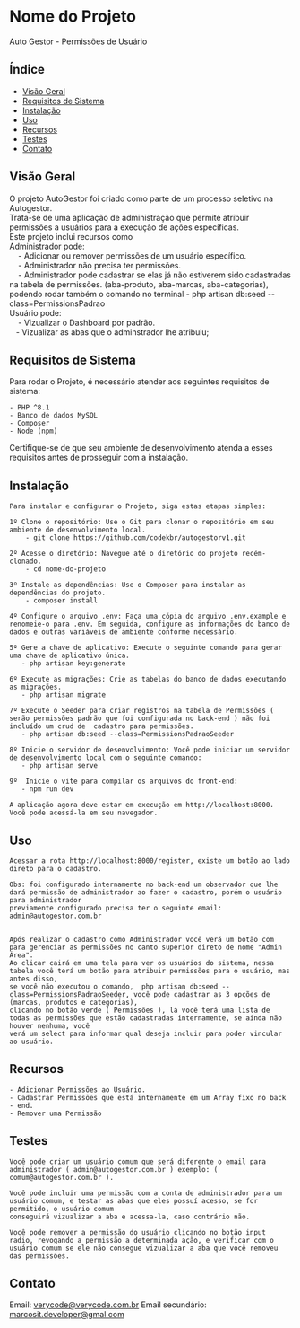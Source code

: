 # Nome do Projeto

Auto Gestor - Permissões de Usuário

## Índice

- [Visão Geral](#visão-geral)
- [Requisitos de Sistema](#requisitos-de-sistema)
- [Instalação](#instalação)
- [Uso](#uso)
- [Recursos](#recursos)
- [Testes](#testes)
- [Contato](#contato)

## Visão Geral

O projeto AutoGestor foi criado como parte de um processo seletivo na Autogestor.<br />
Trata-se de uma aplicação de administração que permite atribuir permissões a usuários para a execução de ações específicas.
<br />
Este projeto inclui recursos como  <br />
    Administrador pode: <br />
        &nbsp;&nbsp;&nbsp;      - Adicionar ou remover permissões de um usuário específico. <br />
            &nbsp;&nbsp;&nbsp;  - Administrador não precisa ter permissões. <br />
             &nbsp;&nbsp;&nbsp; - Administrador pode cadastrar se elas já não estiverem sido cadastradas na tabela de permissões. (aba-produto, aba-marcas, aba-categorias), podendo rodar também o comando no terminal  -  php artisan db:seed --class=PermissionsPadrao
   <br />
    Usuário pode: <br />
             &nbsp;&nbsp;&nbsp; - Vizualizar o Dashboard por padrão. <br />
              &nbsp;&nbsp;&nbsp;- Vizualizar as abas que o adminstrador lhe atribuiu; <br />

## Requisitos de Sistema

Para rodar o Projeto, é necessário atender aos seguintes requisitos de sistema:

    - PHP ^8.1 
    - Banco de dados MySQL
    - Composer 
    - Node (npm)
    
Certifique-se de que seu ambiente de desenvolvimento atenda a esses requisitos antes de prosseguir com a instalação.

## Instalação

    Para instalar e configurar o Projeto, siga estas etapas simples:

    1º Clone o repositório: Use o Git para clonar o repositório em seu ambiente de desenvolvimento local.
        - git clone https://github.com/codekbr/autogestorv1.git

    2º Acesse o diretório: Navegue até o diretório do projeto recém-clonado.
        - cd nome-do-projeto

    3º Instale as dependências: Use o Composer para instalar as dependências do projeto.
        - composer install

    4º Configure o arquivo .env: Faça uma cópia do arquivo .env.example e renomeie-o para .env. Em seguida, configure as informações do banco de dados e outras variáveis de ambiente conforme necessário.

    5º Gere a chave de aplicativo: Execute o seguinte comando para gerar uma chave de aplicativo única.
       - php artisan key:generate

    6º Execute as migrações: Crie as tabelas do banco de dados executando as migrações.
       - php artisan migrate

    7º Execute o Seeder para criar registros na tabela de Permissões ( serão permissões padrão que foi configurada no back-end ) não foi incluído um crud de  cadastro para permissões.
       - php artisan db:seed --class=PermissionsPadraoSeeder

    8º Inicie o servidor de desenvolvimento: Você pode iniciar um servidor de desenvolvimento local com o seguinte comando:
       - php artisan serve

    9º  Inicie o vite para compilar os arquivos do front-end:
       - npm run dev

    A aplicação agora deve estar em execução em http://localhost:8000. Você pode acessá-la em seu navegador.

## Uso
    Acessar a rota http://localhost:8000/register, existe um botão ao lado direto para o cadastro.

    Obs: foi configurado internamente no back-end um observador que lhe dará permissão de administrador ao fazer o cadastro, porém o usuário para administrador
    previamente configurado precisa ter o seguinte email: admin@autogestor.com.br


    Após realizar o cadastro como Administrador você verá um botão com para gerenciar as permissões no canto superior direto de nome "Admin Área".
    Ao clicar cairá em uma tela para ver os usuários do sistema, nessa tabela você terá um botão para atribuir permissões para o usuário, mas antes disso,
    se você não executou o comando,  php artisan db:seed --class=PermissionsPadraoSeeder, você pode cadastrar as 3 opções de (marcas, produtos e categorias),
    clicando no botão verde ( Permissões ), lá você terá uma lista de todas as permissões que estão cadastradas internamente, se ainda não houver nenhuma, você
    verá um select para informar qual deseja incluir para poder vincular ao usuário.


## Recursos

    - Adicionar Permissões ao Usuário.
    - Cadastrar Permissões que está internamente em um Array fixo no back - end.
    - Remover uma Permissão

## Testes

    Você pode criar um usuário comum que será diferente o email para administrador ( admin@autogestor.com.br ) exemplo: ( comum@autogestor.com.br ).

    Você pode incluir uma permissão com a conta de administrador para um usuário comum, e testar as abas que eles possuí acesso, se for permitido, o usuário comum
    conseguirá vizualizar a aba e acessa-la, caso contrário não.

    Você pode remover a permissão do usuário clicando no botão input radio, revogando a permissão a determinada ação, e verificar com o usuário comum se ele não consegue vizualizar a aba que você removeu das permissões.
## Contato

Email: verycode@verycode.com.br
Email secundário: marcosit.developer@gmal.com



